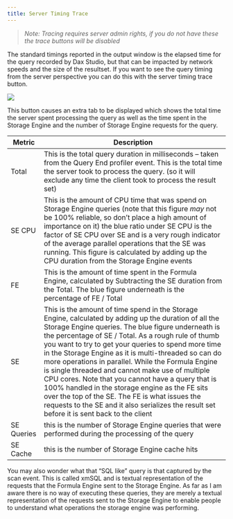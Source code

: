 ```yaml
---
title: Server Timing Trace
---
```


> _Note: Tracing requires server admin rights, if you do not have these the trace buttons will be disabled_

The standard timings reported in the output window is the elapsed time for the query recorded by Dax Studio, but that can be impacted by network speeds and the size of the resultset. If you want to see the query timing from the server perspective you can do this with the server timing trace button.

![](server-timings-tab.png)

This button causes an extra tab to be displayed which shows the total time the server spent processing the query as well as the time spent in the Storage Engine and the number of Storage Engine requests for the query.


| **Metric** |	**Description** |
|---|---|
| Total | This is the total query duration in milliseconds – taken from the Query End profiler event. This is the total time the server took to process the query. (so it will exclude any time the client took to process the result set) |
| SE CPU | This is the amount of CPU time that was spend on Storage Engine queries (note that this figure *may* not be 100% reliable, so don’t place a high amount of importance on it) the blue ratio under SE CPU is the factor of SE CPU over SE and is a very rough indicator of the average parallel operations that the SE was running. This figure is calculated by adding up the CPU duration from the Storage Engine events |
| FE | This is the amount of time spent in the Formula Engine, calculated by Subtracting the SE duration from the Total. The blue figure underneath is the percentage of FE / Total |
| SE | This is the amount of time spend in the Storage Engine, calculated by adding up the duration of all the Storage Engine queries. The blue figure underneath is the percentage of SE / Total. As a rough rule of thumb you want to try to get your queries to spend more time in the Storage Engine as it is multi-threaded so can do more operations in parallel. While the Formula Engine is single threaded and cannot make use of multiple CPU cores. Note that you cannot have a query that is 100% handled in the storage engine as the FE sits over the top of the SE. The FE is what issues the requests to the SE and it also serializes the result set before it is sent back to the client |
| SE Queries | this is the number of Storage Engine queries that were performed during the processing of the query |
| SE Cache | this is the number of Storage Engine cache hits |

You may also wonder what that “SQL like” query is that captured by the scan event. This is called xmSQL and is textual representation of the requests that the Formula Engine sent to the Storage Engine. As far as I am aware there is no way of executing these queries, they are merely a textual representation of the requests sent to the Storage Engine to enable people to understand what operations the storage engine was performing.